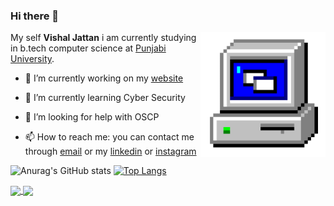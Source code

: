 ### Hi there 👋
<img align="right" alt="GIF" src="https://github.com/deut-erium/deut-erium/blob/master/assets/computer.gif?raw=1" width="200vw" />


My self **Vishal Jattan** i am currently studying in b.tech computer science at [Punjabi University](https://punjabiuniversity.ac.in/). 


- 🔭 I’m currently working on my [website](https://vishaljattan.github.io/p/)
                                                          
- 🌱 I’m currently learning Cyber Security 

- 🤔 I’m looking for help with OSCP

- 📫 How to reach me: you can contact me through [email](mailto:vishaljattan007@gmail.com) or my [linkedin](https://www.linkedin.com/in/vishal-jattan-111210211) or [instagram](https://instagram.com/_vishal_jatan_/) 

![Anurag's GitHub stats](https://github-readme-stats.vercel.app/api?username=vishaljattan&show_icons=true&theme=radical&count_private=true)
[![Top Langs](https://github-readme-stats.vercel.app/api/top-langs/?username=vishaljattan)](https://github.com/anuraghazra/github-readme-stats)

<a href="https://github.com/vishaljattan/vishaljattan">
  <img align="center" src="https://github-readme-stats.vercel.app/api/pin/?username=vishaljattan&repo=vishaljattan" />
</a>
<a href="https://github.com/privilege-escalation">
  <img align="center" src="https://github-readme-stats.vercel.app/api/pin/?username=vishaljattan&repo=/vishaljattan/privilege-escalation" />
</a>
